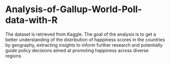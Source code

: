 # Analysis-of-Gallup-World-Poll-data-with-R
The dataset is retrieved from Kaggle. The goal of the analysis is to get a better understanding of the distribution of happiness scores in the countries by geography, extracting insights to inform further research and potentially guide policy decisions aimed at promoting happiness across diverse regions.
